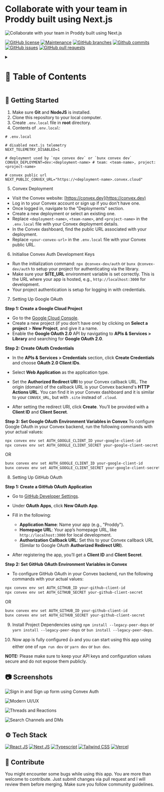 <a name="readme-top"></a>

# Collaborate with your team in Proddy built using Next.js

![Collaborate with your team in Proddy built using Next.js](/.github/images/img_main.png 'Collaborate with your team in Proddy built using Next.js')

[![GitHub license](https://flat.badgen.net/github/license/george-bobby/proddy-platform?icon=github&color=black&scale=1.01)](https://github.com/george-bobby/proddy-platform/blob/main/LICENSE 'GitHub license')
[![Maintenance](https://flat.badgen.net/static/Maintained/yes?icon=github&color=black&scale=1.01)](https://github.com/george-bobby/proddy-platform/commits/main 'Maintenance')
[![GitHub branches](https://flat.badgen.net/github/branches/george-bobby/proddy-platform?icon=github&color=black&scale=1.01)](https://github.com/george-bobby/proddy-platform/branches 'GitHub branches')
[![Github commits](https://flat.badgen.net/github/commits/george-bobby/proddy-platform?icon=github&color=black&scale=1.01)](https://github.com/george-bobby/proddy-platform/commits 'Github commits')
[![GitHub issues](https://flat.badgen.net/github/issues/george-bobby/proddy-platform?icon=github&color=black&scale=1.01)](https://github.com/george-bobby/proddy-platform/issues 'GitHub issues')
[![GitHub pull requests](https://flat.badgen.net/github/prs/george-bobby/proddy-platform?icon=github&color=black&scale=1.01)](https://github.com/george-bobby/proddy-platform/pulls 'GitHub pull requests')

<!-- Table of Contents -->
<details>

<summary>

# :notebook_with_decorative_cover: Table of Contents

</summary>

- [Folder Structure](#bangbang-folder-structure)
- [Getting Started](#toolbox-getting-started)
- [Screenshots](#camera-screenshots)
- [Tech Stack](#gear-tech-stack)
- [Stats](#wrench-stats)
- [Contribute](#raised_hands-contribute)
- [Acknowledgements](#gem-acknowledgements)
- [Buy Me a Coffee](#coffee-buy-me-a-coffee)
- [Follow Me](#rocket-follow-me)
- [Learn More](#books-learn-more)
- [Deploy on Vercel](#page_with_curl-deploy-on-vercel)
- [Give A Star](#star-give-a-star)
- [Star History](#star2-star-history)
- [Give A Star](#star-give-a-star)

</details>

## :toolbox: Getting Started

1. Make sure **Git** and **NodeJS** is installed.
2. Clone this repository to your local computer.
3. Create `.env.local` file in **root** directory.
4. Contents of `.env.local`:

```env
# .env.local

# disabled next.js telemetry
NEXT_TELEMETRY_DISABLED=1

# deployment used by `npx convex dev` or `bunx convex dev`
CONVEX_DEPLOYMENT=dev:<deployment-name> # team: <team-name>, project: <project-name>

# convex public url
NEXT_PUBLIC_CONVEX_URL="https://<deployment-name>.convex.cloud"

```

5. Convex Deployment

- Visit the Convex website: [https://convex.dev](https://convex.dev)
- Log in to your Convex account or sign up if you don't have one.
- Once logged in, navigate to the "Deployments" section.
- Create a new deployment or select an existing one.
- Replace `<deployment-name>`, `<team-name>`, and `<project-name>` in the `.env.local` file with your Convex deployment details.
- In the Convex dashboard, find the public URL associated with your deployment.
- Replace `<your-convex-url>` in the `.env.local` file with your Convex public URL.

6. Initialise Convex Auth Development Keys

- Run the initialization command: `npx @convex-dev/auth` or `bunx @convex-dev/auth` to setup your project for authenticating via the library.
- Make sure your **SITE_URL** environment variable is set correctly. This is the URL where your app is hosted, e.g., `http://localhost:3000` for development.
- Your project authentication is setup for logging in with credentials.

7. Setting Up Google OAuth

**Step 1: Create a Google Cloud Project**

- Go to the [Google Cloud Console](https://console.cloud.google.com/).
- Create a new project (if you don’t have one) by clicking on **Select a project** > **New Project**, and give it a name.
- Enable the **Google OAuth 2.0** API by navigating to **APIs & Services > Library** and searching for **Google OAuth 2.0**.

**Step 2: Create OAuth Credentials**

- In the **APIs & Services > Credentials** section, click **Create Credentials** and choose **OAuth 2.0 Client IDs**.
- Select **Web Application** as the application type.
- Set the **Authorized Redirect URI** to your Convex callback URL. The origin (domain) of the callback URL is your Convex backend's **HTTP Actions URL**. You can find it in your Convex dashboard and it is similar to your `CONVEX_URL`, but with `.site` instead of `.cloud`.

- After setting the redirect URI, click **Create**. You’ll be provided with a **Client ID** and **Client Secret**.

**Step 3: Set Google OAuth Environment Variables in Convex**
To configure Google OAuth in your Convex backend, run the following commands with your actual values:

```bash
npx convex env set AUTH_GOOGLE_CLIENT_ID your-google-client-id
npx convex env set AUTH_GOOGLE_CLIENT_SECRET your-google-client-secret
```

OR

```bash
bunx convex env set AUTH_GOOGLE_CLIENT_ID your-google-client-id
bunx convex env set AUTH_GOOGLE_CLIENT_SECRET your-google-client-secret
```

8. Setting Up GitHub OAuth

**Step 1: Create a GitHub OAuth Application**

- Go to [GitHub Developer Settings](https://github.com/settings/developers).
- Under **OAuth Apps**, click **New OAuth App**.
- Fill in the following:

  - **Application Name**: Name your app (e.g., "Proddy").
  - **Homepage URL**: Your app’s homepage URL, like `http://localhost:3000` for local development.
  - **Authorization Callback URL**: Set this to your Convex callback URL (Similar to Google OAuth **Authorized Redirect URI**).

- After registering the app, you’ll get a **Client ID** and **Client Secret**.

**Step 2: Set GitHub OAuth Environment Variables in Convex**

- To configure GitHub OAuth in your Convex backend, run the following commands with your actual values:

```bash
npx convex env set AUTH_GITHUB_ID your-github-client-id
npx convex env set AUTH_GITHUB_SECRET your-github-client-secret
```

OR

```bash
bunx convex env set AUTH_GITHUB_ID your-github-client-id
bunx convex env set AUTH_GITHUB_SECRET your-github-client-secret
```

9. Install Project Dependencies using `npm install --legacy-peer-deps` or `yarn install --legacy-peer-deps` or `bun install --legacy-peer-deps`.

10. Now app is fully configured 👍 and you can start using this app using either one of `npm run dev` or `yarn dev` or `bun dev`.

**NOTE:** Please make sure to keep your API keys and configuration values secure and do not expose them publicly.

## :camera: Screenshots

![Sign in and Sign up form using Convex Auth](/.github/images/img1.png 'Sign in and Sign up form using Convex Auth')

![Modern UI/UX](/.github/images/img2.png 'Modern UI/UX')

![Threads and Reactions](/.github/images/img3.png 'Threads and Reactions')

![Search Channels and DMs](/.github/images/img4.png 'Search Channels and DMs')

## :gear: Tech Stack

[![React JS](https://skillicons.dev/icons?i=react 'React JS')](https://react.dev/ 'React JS') [![Next JS](https://skillicons.dev/icons?i=next 'Next JS')](https://nextjs.org/ 'Next JS') [![Typescript](https://skillicons.dev/icons?i=ts 'Typescript')](https://www.typescriptlang.org/ 'Typescript') [![Tailwind CSS](https://skillicons.dev/icons?i=tailwind 'Tailwind CSS')](https://tailwindcss.com/ 'Tailwind CSS') [![Vercel](https://skillicons.dev/icons?i=vercel 'Vercel')](https://vercel.app/ 'Vercel')

## :raised_hands: Contribute

You might encounter some bugs while using this app. You are more than welcome to contribute. Just submit changes via pull request and I will review them before merging. Make sure you follow community guidelines.

